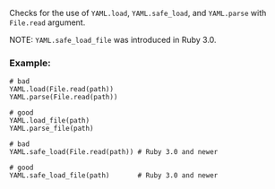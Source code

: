 Checks for the use of `YAML.load`, `YAML.safe_load`, and `YAML.parse` with
`File.read` argument.

NOTE: `YAML.safe_load_file` was introduced in Ruby 3.0.

### Example:

    # bad
    YAML.load(File.read(path))
    YAML.parse(File.read(path))

    # good
    YAML.load_file(path)
    YAML.parse_file(path)

    # bad
    YAML.safe_load(File.read(path)) # Ruby 3.0 and newer

    # good
    YAML.safe_load_file(path)       # Ruby 3.0 and newer
